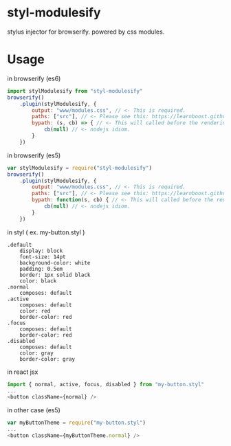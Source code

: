 # styl-modulesify
stylus injector for browserify.
powered by css modules.

# Usage

in browserify (es6)

```javascript
import stylModulesify from "styl-modulesify"
browserify()
    .plugin(stylModulesify, {
        output: "www/modules.css", // <- This is required.
        paths: ["src"], // <- Please see this: https://learnboost.github.io/stylus/docs/js.html#setsetting-value
        bypath: (s, cb) => { // <- This will called before the rendering. s == stylus() instance.
            cb(null) // <- nodejs idiom.
        }
    })
```

in browserify (es5)

```javascript
var stylModulesify = require("styl-modulesify")
browserify()
    .plugin(stylModulesify, {
        output: "www/modules.css", // <- This is required.
        paths: ["src"], // <- Please see this: https://learnboost.github.io/stylus/docs/js.html#setsetting-value
        bypath: function(s, cb) { // <- This will called before the rendering. s == stylus() instance.
            cb(null) // <- nodejs idiom.
        }
    })
```

in styl ( ex. my-button.styl )

```stylus
.default
    display: block
    font-size: 14pt
    background-color: white
    padding: 0.5em
    border: 1px solid black
    color: black
.normal
    composes: default
.active
    composes: default
    color: red
    border-color: red
.focus
    composes: default
    border-color: red
.disabled
    composes: default
    color: gray
    border-color: gray
```

in react jsx

```javascript
import { normal, active, focus, disabled } from "my-button.styl"
...
<button className={normal} />
```

in other case (es5)

```javascript
var myButtonTheme = require("my-button.styl")
...
<button className={myButtonTheme.normal} />
```
